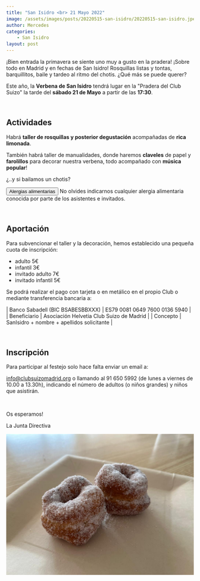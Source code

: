 ```yaml
---
title: "San Isidro <br> 21 Mayo 2022"
image: /assets/images/posts/20220515-san-isidro/20220515-san-isidro.jpeg
author: Mercedes
categories:
    - San Isidro
layout: post
---
```


¡Bien entrada la primavera se siente uno muy a gusto en la pradera! ¡Sobre todo en Madrid y en fechas de San Isidro! Rosquillas listas y tontas, barquillitos, baile y tardeo al ritmo del chotis. ¿Qué más se puede querer?

Este año, la <b>Verbena de San Isidro</b> tendrá lugar en la "Pradera del Club Suizo" la tarde del <b>sábado 21 de Mayo</b> a partir de las <b>17:30</b>.  
   
<br>  
  
## Actividades

Habrá <b>taller de rosquillas y posterior degustación</b> acompañadas de **rica limonada**.       
    
También habrá taller de manualidades, donde haremos <b>claveles</b> de papel y <b>farolillos</b> para decorar nuestra verbena, todo acompañado con <b>música popular</b>!
 
¿..y si bailamos un chotis?  
  
<button class="btn btn-danger">Alergias alimentarias</button> No olvides indicarnos cualquier alergia alimentaria conocida por parte de los asistentes e invitados.    
    
<br>  
      
## Aportación  
  
Para subvencionar el taller y la decoración, hemos establecido una pequeña cuota de inscripción:

* adulto 5€
* infantil 3€
* invitado adulto 7€
* invitado infantil 5€  
  
   
Se podrá realizar el pago con tarjeta o en metálico en el propio Club o mediante transferencia bancaria a:  
     

   | Banco Sabadell (BIC BSABESBBXXX) | ES79 0081 0649 7600 0136 5940 |
   | Beneficiario | Asociación Helvetia Club Suizo de Madrid |
   | Concepto | SanIsidro + nombre + apellidos solicitante |


<br>  
   
## Inscripción

Para participar al festejo solo hace falta enviar un email a:  
  
[info@clubsuizomadrid.org](mailto:info@clubsuizomadrid.org) o llamando al 91 650 5992 (de lunes a viernes de 10.00 a 13.30h), indicando el número de adultos (o niños grandes) y niños que asistirán.   

<br>  
    
Os esperamos!  
  
La Junta Directiva  
   
  
![1](/assets/images/posts/20220515-san-isidro/20220515-san-isidro-rosquillas.jpeg)  
  




